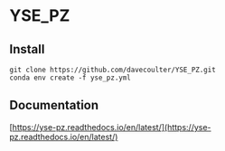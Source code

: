 # YSE_PZ

## Install
```
git clone https://github.com/davecoulter/YSE_PZ.git
conda env create -f yse_pz.yml
```

## Documentation 

[https://yse-pz.readthedocs.io/en/latest/](https://yse-pz.readthedocs.io/en/latest/)
